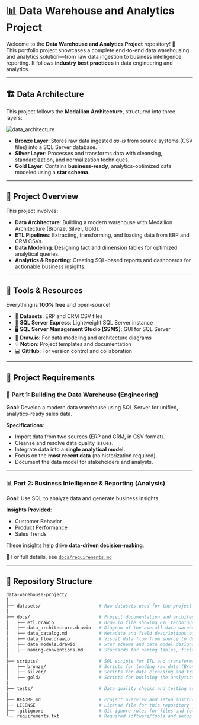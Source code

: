 # 📊 Data Warehouse and Analytics Project

Welcome to the **Data Warehouse and Analytics Project** repository! 🚀  
This portfolio project showcases a complete end-to-end data warehousing and analytics solution—from raw data ingestion to business intelligence reporting. It follows **industry best practices** in data engineering and analytics.

---

## 🏗️ Data Architecture

This project follows the **Medallion Architecture**, structured into three layers:

![data_architecture](https://github.com/user-attachments/assets/1f295203-e8ab-4b6c-9de9-9df0514cceab)

- **Bronze Layer**: Stores raw data ingested *as-is* from source systems (CSV files) into a SQL Server database.  
- **Silver Layer**: Processes and transforms data with cleansing, standardization, and normalization techniques.  
- **Gold Layer**: Contains **business-ready**, analytics-optimized data modeled using a **star schema**.

---

## 📖 Project Overview

This project involves:

- **Data Architecture**: Building a modern warehouse with Medallion Architecture (Bronze, Silver, Gold).
- **ETL Pipelines**: Extracting, transforming, and loading data from ERP and CRM CSVs.
- **Data Modeling**: Designing fact and dimension tables for optimized analytical queries.
- **Analytics & Reporting**: Creating SQL-based reports and dashboards for actionable business insights.

---

## 🧰 Tools & Resources

Everything is **100% free** and open-source!

- 📂 **Datasets**: ERP and CRM CSV files  
- 🧩 **SQL Server Express**: Lightweight SQL Server instance  
- 🖥️ **SQL Server Management Studio (SSMS)**: GUI for SQL Server  
- 🧠 **Draw.io**: For data modeling and architecture diagrams  
- 💡 **Notion**: Project templates and documentation  
- 💻 **GitHub**: For version control and collaboration

---

## 🚀 Project Requirements

### 🧱 Part 1: Building the Data Warehouse (Engineering)

**Goal**: Develop a modern data warehouse using SQL Server for unified, analytics-ready sales data.

**Specifications**:
- Import data from two sources (ERP and CRM, in CSV format).
- Cleanse and resolve data quality issues.
- Integrate data into a **single analytical model**.
- Focus on the **most recent data** (no historization required).
- Document the data model for stakeholders and analysts.

---

### 📊 Part 2: Business Intelligence & Reporting (Analysis)

**Goal**: Use SQL to analyze data and generate business insights.

**Insights Provided**:
- Customer Behavior
- Product Performance
- Sales Trends

These insights help drive **data-driven decision-making**.

📄 For full details, see [`docs/requirements.md`](docs/requirements.md)

---

## 📂 Repository Structure

```bash
data-warehouse-project/
│
├── datasets/                      # Raw datasets used for the project (ERP and CRM data)
│
├── docs/                          # Project documentation and architecture details
│   ├── etl.drawio                 # Draw.io file showing ETL techniques and flow
│   ├── data_architecture.drawio   # Diagram of the overall data warehouse architecture
│   ├── data_catalog.md            # Metadata and field descriptions of datasets
│   ├── data_flow.drawio           # Visual data flow from source to destination
│   ├── data_models.drawio         # Star schema and data model designs
│   ├── naming-conventions.md      # Standards for naming tables, fields, and files
│
├── scripts/                       # SQL scripts for ETL and transformation
│   ├── bronze/                    # Scripts for loading raw data (Bronze layer)
│   ├── silver/                    # Scripts for data cleansing and transformation (Silver layer)
│   ├── gold/                      # Scripts for building the analytical model (Gold layer)
│
├── tests/                         # Data quality checks and testing scripts
│
├── README.md                      # Project overview and setup instructions
├── LICENSE                        # License file for this repository
├── .gitignore                     # Git ignore rules for files and folders
└── requirements.txt               # Required software/tools and setup dependencies


